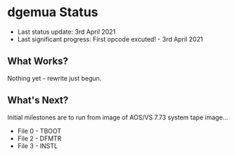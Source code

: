 # dgemua Status

* Last status update: 3rd April 2021
* Last significant progress: First opcode excuted! - 3rd April 2021

## What Works?
Nothing yet - rewrite just begun.

## What's Next?
Initial milestones are to run from image of AOS/VS 7.73 system tape image...
* File 0 - TBOOT 
* File 2 - DFMTR 
* File 3 - INSTL 

